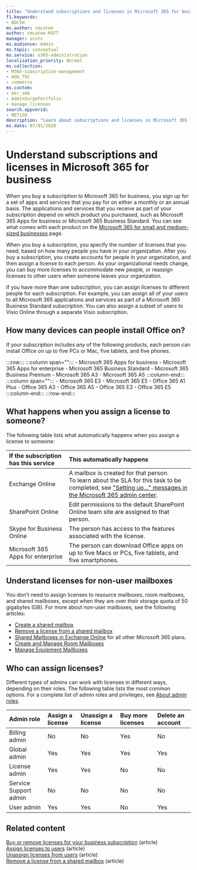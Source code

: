 ```yaml
---
title: "Understand subscriptions and licenses in Microsoft 365 for business"
f1.keywords:
- NOCSH
ms.author: cmcatee
author: cmcatee-MSFT
manager: scotv
ms.audience: Admin
ms.topic: conceptual
ms.service: o365-administration
localization_priority: Normal
ms.collection: 
- M365-subscription-management
- Adm_TOC
- commerce
ms.custom: 
- okr_smb
- AdminSurgePortfolio
- manage_licenses
search.appverid:
- MET150
description: "Learn about subscriptions and licenses in Microsoft 365 for business."
ms.date: 07/01/2020
---
```


# Understand subscriptions and licenses in Microsoft 365 for business

When you buy a subscription to Microsoft 365 for business, you sign up
for a set of apps and services that you pay for on either a monthly or
an annual basis. The applications and services that you receive as part
of your subscription depend on which product you purchased, such as
Microsoft 365 Apps for business or Microsoft 365 Business Standard. You
can see what comes with each product on the [Microsoft 365 for small and medium-sized businesses](https://products.office.com/compare-all-microsoft-office-products?&activetab=tab:primaryr1) page.

When you buy a subscription, you specify the number of licenses that you
need, based on how many people you have in your organization. After you
buy a subscription, you create accounts for people in your organization,
and then assign a license to each person. As your organizational needs
change, you can buy more licenses to accommodate new people, or reassign
licenses to other users when someone leaves your organization.

If you have more than one subscription, you can assign licenses to
different people for each subscription. For example, you can assign all of your users to all Microsoft 365 applications and services as part
of a Microsoft 365 Business Standard subscription. You can also assign  a subset of users to Visio Online through a separate Visio subscription.

## How many devices can people install Office on?

If your subscription includes any of the following products, each person can install Office on up to five PCs or Mac, five tablets, and five phones.

:::row:::
   :::column span="":::
        - Microsoft 365 Apps for business
        - Microsoft 365 Apps for enterprise
        - Microsoft 365 Business Standard
        - Microsoft 365 Business Premium
        - Microsoft 365 A3
        - Microsoft 365 A5
   :::column-end:::
   :::column span="":::
        - Microsoft 365 E3
        - Microsoft 365 E5
        - Office 365 A1 Plus
        - Office 365 A3
        - Office 365 A5
        - Office 365 E3
        - Office 365 E5
   :::column-end:::
:::row-end:::

## What happens when you assign a license to someone?

The following table lists what automatically happens when you assign a license to someone:
  
|**If the subscription has this service**|**This automatically happens**|
|:-----|:-----|
|Exchange Online  <br/> |A mailbox is created for that person. <br/> To learn about the SLA for this task to be completed, see ["Setting up..." messages in the Microsoft 365 admin center](https://support.microsoft.com/help/2635238/setting-up-messages-in-the-office-365-admin-center). |
|SharePoint Online  <br/> |Edit permissions to the default SharePoint Online team site are assigned to that person.  <br/> |
|Skype for Business Online  <br/> |The person has access to the features associated with the license.  <br/> |
|Microsoft 365 Apps for enterprise  <br/> |The person can download Office apps on up to five Macs or PCs, five tablets, and five smartphones.  <br/> |

## Understand licenses for non-user mailboxes

You don't need to assign licenses to resource mailboxes, room mailboxes, and shared mailboxes, except when they are over their storage quota of 50 gigabytes (GB). For more about non-user mailboxes, see the following articles:
  
- [Create a shared mailbox](../../admin/email/create-a-shared-mailbox.md)
- [Remove a license from a shared mailbox](../../admin/email/remove-license-from-shared-mailbox.md)
- [Shared Mailboxes in Exchange Online](/exchange/collaboration-exo/shared-mailboxes) for all other Microsoft 365 plans.
- [Create and Manage Room Mailboxes](/exchange/recipients-in-exchange-online/manage-room-mailboxes)
- [Manage Equipment Mailboxes](/exchange/recipients-in-exchange-online/manage-equipment-mailboxes)

## Who can assign licenses?

Different types of admins can work with licenses in different ways, depending on their roles. The following table lists the most common options. For a complete list of admin roles and privileges, see [About admin roles](../../admin/add-users/about-admin-roles.md).
  
|**Admin role**|**Assign a license**|**Unassign a license**|**Buy more licenses**|**Delete an account**|
|:-----|:-----|:-----|:-----|:-----|
|Billing admin  <br/> |No  <br/> |No  <br/> |Yes  <br/> |No  <br/> |
|Global admin  <br/> |Yes  <br/> |Yes  <br/> |Yes  <br/> |Yes  <br/> |
|License admin <br/> |Yes <br/>|Yes <br/> |No <br/> |No <br/> |
|Service Support admin  <br/> |No  <br/> |No  <br/> |No  <br/> |No  <br/> |
|User admin  <br/> |Yes  <br/> |Yes  <br/> |No  <br/> |Yes  <br/> |

## Related content

[Buy or remove licenses for your business subscription](buy-licenses.md) (article)\
[Assign licenses to users](../../admin/manage/assign-licenses-to-users.md) (article)\
[Unassign licenses from users](../../admin/manage/remove-licenses-from-users.md) (article)\
[Remove a license from a shared mailbox](../../admin/email/remove-license-from-shared-mailbox.md) (article)
